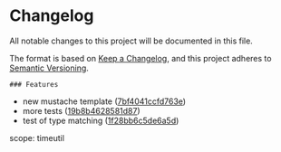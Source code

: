 # Changelog
All notable changes to this project will be documented in this file.

The format is based on [Keep a Changelog](https://keepachangelog.com/en/1.0.0/),
and this project adheres to [Semantic Versioning](https://semver.org/spec/v2.0.0.html).





	### Features

-  new mustache template ([7bf4041ccfd763e](https://github.com/ie3-institute/PSDM_jenkinsDev/commit/7bf4041ccfd763e))
-  more tests ([19b8b4628581d87](https://github.com/ie3-institute/PSDM_jenkinsDev/commit/19b8b4628581d87))
-  test of type matching ([1f28bb6c5de6a5d](https://github.com/ie3-institute/PSDM_jenkinsDev/commit/1f28bb6c5de6a5d))











































































































































































































































































































































































































































































































































































































































































































































































































































































































































































scope: timeutil
